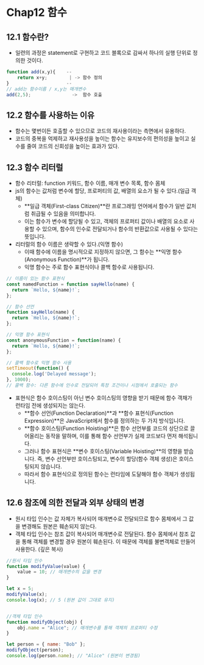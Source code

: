 # Chap12 함수
## 12.1 함수란?
- 일련의 과정은 statement로 구현하고 코드 블록으로 감싸서 하나의 실행 단위로 정의한 것이다.
```javascript
function add(x,y){    --
    return x+y;        | -> 함수 정의
}                     --
// add는 함수이름 / x,y는 매개변수
add(2,5);               ->  함수 호출
```

## 12.2 함수를 사용하는 이유
- 함수는 몇번이든 호출할 수 있으므로 코드의 재사용이라는 측면에서 유용하다.
- 코드의 중복을 억제하고 재사용성을 높이는 함수는 유지보수의 편의성을 높이고 실수를 줄여 코드의 신회성을 높이는 효과가 있다.

## 12.3 함수 리터럴
- 함수 리터럴: function 키워드, 함수 이름, 매개 변수 목록, 함수 몸체
- js의 함수는 값처럼 변수에 할당, 프로퍼티의 값, 배열의 요소가 될 수 있다.(일급 객체)
    - **일급 객체(First-class Citizen)**란 프로그래밍 언어에서 함수가 일반 값처럼 취급될 수 있음을 의미합니다.
    - 이는 함수가 변수에 할당될 수 있고, 객체의 프로퍼티 값이나 배열의 요소로 사용할 수 있으며, 함수의 인수로 전달되거나 함수의 반환값으로 사용될 수 있다는 뜻입니다.
- 리터럴의 함수 이름은 생략할 수 있다.(익명 함수)
    - 이때 함수에 이름을 명시적으로 지정하지 않으면, 그 함수는 **익명 함수(Anonymous Function)**가 됩니다.
    - 익명 함수는 주로 함수 표현식이나 콜백 함수로 사용됩니다.
```javascript
// 이름이 있는 함수 표현식
const namedFunction = function sayHello(name) {
  return `Hello, ${name}!`;
};

// 함수 선언
function sayHello(name) {
  return `Hello, ${name}!`;
};

// 익명 함수 표현식
const anonymousFunction = function(name) {
  return `Hello, ${name}!`;
};

// 콜백 함수로 익명 함수 사용
setTimeout(function() {
  console.log('Delayed message');
}, 1000);
// 콜백 함수: 다른 함수에 인수로 전달되어 특정 조건이나 시점에서 호출되는 함수
```
- 표현식은 함수 호이스팅이 아닌 변수 호이스팅의 영향을 받기 때문에 함수 객채가 런타임 전에 생성되지는 않는다.
    - **함수 선언(Function Declaration)**과 **함수 표현식(Function Expression)**은 JavaScript에서 함수를 정의하는 두 가지 방식입니다.
    - **함수 호이스팅(Function Hoisting)**은 함수 선언부를 코드의 상단으로 끌어올리는 동작을 말하며, 이를 통해 함수 선언부가 실제 코드보다 먼저 해석됩니다.
    - 그러나 함수 표현식은 **변수 호이스팅(Variable Hoisting)**의 영향을 받습니다. 즉, 변수 선언부만 호이스팅되고, 변수의 할당(함수 객체 생성)은 호이스팅되지 않습니다.
    - 따라서 함수 표현식으로 정의된 함수는 런타임에 도달해야 함수 객체가 생성됩니다.

## 12.6 참조에 의한 전달과 외부 상태의 변경
- 원시 타입 인수는 값 자체가 복사되어 매개변수로 전달되므로 함수 몸체에서 그 값을 변경해도 원본은 훼손되지 않는다.
- 객체 타입 인수는 참조 값이 복사되어 매개변수로 전달된다. 함수 몸체에서 참조 값을 통해 객체를 변경할 경우 원본이 훼손된다. 이 때문에 객체를 불변객체로 만들어 사용한다. (깊은 복사)

```javascript
//원시 타입 인수
function modifyValue(value) {
    value = 10; // 매개변수의 값을 변경
}

let x = 5;
modifyValue(x);
console.log(x); // 5 (원본 값이 그대로 유지)


//객체 타입 인수
function modifyObject(obj) {
    obj.name = "Alice"; // 매개변수를 통해 객체의 프로퍼티 수정
}

let person = { name: "Bob" };
modifyObject(person);
console.log(person.name); // "Alice" (원본이 변경됨)
```